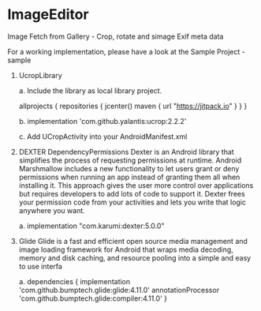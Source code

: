 # ImageEditor
Image Fetch from Gallery - Crop, rotate and simage Exif meta data

For a working implementation, please have a look at the Sample Project - sample

1. UcropLibrary

    a. Include the library as local library project.

    allprojects {
      repositories {
        jcenter()
        maven { url "https://jitpack.io" }
       }
      }

    b. implementation 'com.github.yalantis:ucrop:2.2.2' 

    c. Add UCropActivity into your AndroidManifest.xml

     <activity
        android:name="com.yalantis.ucrop.UCropActivity"
        android:screenOrientation="portrait"
        android:theme="@style/Theme.AppCompat.Light.NoActionBar"/>


2. DEXTER DependencyPermissions
   Dexter is an Android library that simplifies the process of requesting permissions at runtime.
   Android Marshmallow includes a new functionality to let users grant or deny permissions when running an app instead of granting them all when installing it. This approach gives the user more control over applications but requires developers to add lots of code to support it.
   Dexter frees your permission code from your activities and lets you write that logic anywhere you want.

   a. implementation "com.karumi:dexter:5.0.0"

3. Glide
   Glide is a fast and efficient open source media management and image loading framework for Android that wraps media decoding, memory and disk caching, and resource pooling into a simple and easy to use interfa

    a.
     dependencies {
     implementation 'com.github.bumptech.glide:glide:4.11.0'
      annotationProcessor 'com.github.bumptech.glide:compiler:4.11.0'
      }
